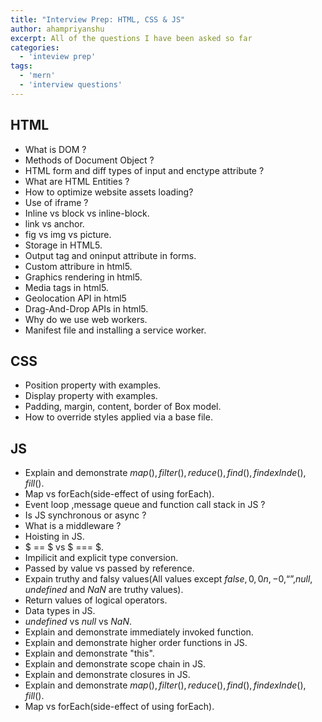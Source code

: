 ```yaml
---
title: "Interview Prep: HTML, CSS & JS"
author: ahampriyanshu
excerpt: All of the questions I have been asked so far
categories:
  - 'inteview prep'
tags:
  - 'mern'
  - 'interview questions'
---
```


## HTML

* What is DOM ?
* Methods of Document Object ?
* HTML form and diff types of input and enctype attribute ?
* What are HTML Entities ?
* How to optimize website assets loading?
* Use of iframe ?
* Inline vs block vs inline-block.
* link vs anchor.
* fig vs img vs picture.
* Storage in HTML5.
* Output tag and oninput attribute in forms.
* Custom attribure in html5.
* Graphics rendering in html5.
* Media tags in html5.
* Geolocation API in html5
* Drag-And-Drop APIs in html5.
* Why do we use web workers.
* Manifest file and installing a service worker.

## CSS

* Position property with examples.
* Display property with examples.
* Padding, margin, content, border of Box model.
* How to override styles applied via a base file.

## JS

* Explain and demonstrate $map(), filter(), reduce(), find(), findexInde(), fill()$.
* Map vs forEach(side-effect of using forEach).
* Event loop ,message queue and function call stack in JS ?
* Is JS synchronous or async ?
* What is a middleware ?
* Hoisting in JS.
* $ == $ vs $ === $.
* Impilicit and explicit type conversion.
* Passed by value vs passed by reference.
* Expain truthy and falsy values(All values except $false, 0, 0n, -0, “”, null, undefined$ and $NaN$ are truthy values).
* Return values of logical operators.
* Data types in JS.
* $undefined$ vs $null$ vs $NaN$.
* Explain and demonstrate immediately invoked function.
* Explain and demonstrate higher order functions in JS.
* Explain and demonstrate "this".
* Explain and demonstrate scope chain in JS.
* Explain and demonstrate closures in JS.
* Explain and demonstrate $map(), filter(), reduce(), find(), findexInde(), fill()$.
* Map vs forEach(side-effect of using forEach).